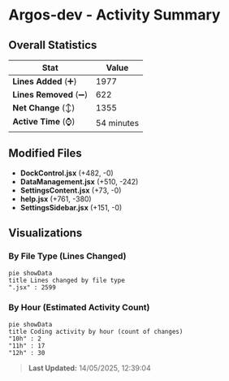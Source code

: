 # Argos-dev - Activity Summary 

## Overall Statistics

| Stat                   | Value                                                             |
| ---------------------- | ----------------------------------------------------------------- |
| **Lines Added** (➕)   | 1977                                          |
| **Lines Removed** (➖) | 622                                        |
| **Net Change** (↕)    | 1355                |
| **Active Time** (⌚)   | 54 minutes |


## Modified Files
- **DockControl.jsx** (+482, -0)
- **DataManagement.jsx** (+510, -242)
- **SettingsContent.jsx** (+73, -0)
- **help.jsx** (+761, -380)
- **SettingsSidebar.jsx** (+151, -0)

## Visualizations

### By File Type (Lines Changed)

```mermaid
pie showData
title Lines changed by file type
".jsx" : 2599
```

### By Hour (Estimated Activity Count)

```mermaid
pie showData
title Coding activity by hour (count of changes)
"10h" : 2
"11h" : 17
"12h" : 30
```


> **Last Updated:** 14/05/2025, 12:39:04